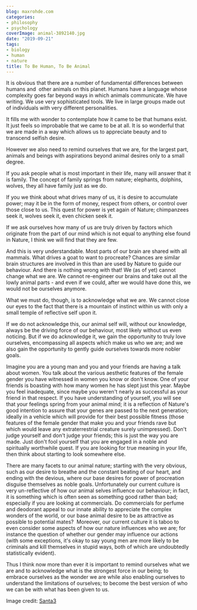 ```yaml
---
blog: maxrohde.com
categories:
- philosophy
- psychology
coverImage: animal-3892140.jpg
date: "2019-09-21"
tags:
- biology
- human
- nature
title: To Be Human, To Be Animal
---
```


It is obvious that there are a number of fundamental differences between humans and  other animals on this planet. Humans have a language whose complexity goes far beyond ways in which animals communicate. We have writing. We use very sophisticated tools. We live in large groups made out of individuals with very different personalities.

It fills me with wonder to contemplate how it came to be that humans exist. It just feels so improbable that we came to be at all. It is so wonderful that we are made in a way which allows us to appreciate beauty and to transcend selfish desire.

However we also need to remind ourselves that we are, for the largest part, animals and beings with aspirations beyond animal desires only to a small degree.

If you ask people what is most important in their life, many will answer that it is family. The concept of family springs from nature; elephants, dolphins, wolves, they all have family just as we do.

If you we think about what drives many of us, it is desire to accumulate power; may it be in the form of money, respect from others, or control over those close to us. This quest for power is yet again of Nature; chimpanzees seek it, wolves seek it, even chicken seek it.

If we ask ourselves how many of us are truly driven by factors which originate from the part of our mind which is not equal to anything else found in Nature, I think we will find that they are few.

And this is very understandable. Most parts of our brain are shared with all mammals. What drives a goat to want to procreate? Chances are similar brain structures are involved in this than are used by Nature to guide our behaviour. And there is nothing wrong with that! We (as of yet) cannot change what we are. We cannot re-engineer our brains and take out all the lowly animal parts - and even if we could, after we would have done this, we would not be ourselves anymore.

What we must do, though, is to acknowledge what we are. We cannot close our eyes to the fact that there is a mountain of instinct within us with only a small temple of reflective self upon it.

If we do not acknowledge this, our animal self will, without our knowledge, always be the driving force of our behaviour, most likely without us even noticing. But if we do acknowledge it, we gain the opportunity to truly love ourselves, encompassing all aspects which make us who we are; and we also gain the opportunity to gently guide ourselves towards more nobler goals.

Imagine you are a young man and you and your friends are having a talk about women. You talk about the various aesthetic features of the female gender you have witnessed in women you know or don't know. One of your friends is boasting with how many women he has slept just this year. Maybe you feel inadequate, since maybe you weren't nearly as successful as your friend in that respect. If you have understanding of yourself, you will see that your feelings spring from your animal mind; it is a reflection of Nature's good intention to assure that your genes are passed to the next generation; ideally in a vehicle which will provide for their best possible fitness (those features of the female gender that make you and your friends rave but which would leave any extraterrestrial creature surely unimpressed). Don't judge yourself and don't judge your friends; this is just the way you are made. Just don't fool yourself that you are engaged in a noble and spiritually worthwhile quest. If you are looking for true meaning in your life, then think about starting to look somewhere else.

There are many facets to our animal nature; starting with the very obvious, such as our desire to breathe and the constant beating of our heart, and ending with the devious, where our base desires for power of procreation disguise themselves as noble goals. Unfortunately our current culture is very un-reflective of how our animal selves influence our behaviour; in fact, it is something which is often seen as something good rather than bad; especially if you are looking at commercials. Do commercials for perfume and deodorant appeal to our innate ability to appreciate the complex wonders of the world, or our base animal desire to be as attractive as possible to potential mates?  Moreover, our current culture it is taboo to even consider some aspects of how our nature influences who we are; for instance the question of whether our gender may influence our actions (with some exceptions, it's okay to say young men are more likely to be criminals and kill themselves in stupid ways, both of which are undoubtedly statistically evident).

Thus I think now more than ever it is important to remind ourselves what we are and to acknowledge what is the strongest force in our being; to embrace ourselves as the wonder we are while also enabling ourselves to understand the limitations of ourselves; to become the best version of who we can be with what has been given to us.

Image credit: [Santa3](https://pixabay.com/photos/animal-monkey-3892140/)
